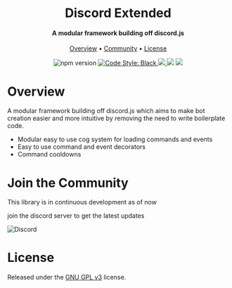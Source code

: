 <h1 align="center">
  <br>
  Discord Extended
  <br>
</h1>

<h4 align="center">A modular framework building off discord.js</h4>

<p align="center">
  <a href="#overview">Overview</a>
  <!-- •
  <a href="#installation">Installation</a> -->
  •
  <a href="#join-the-community">Community</a>
  •
  <a href="#license">License</a>
</p>

<p align="center">
<a><img src="https://img.shields.io/badge/version-1.0.0-blue.svg" alt="npm version" /></a>
  <a href="https://github.com/Thive-N/Discord-Extended/blob/master/.prettierrc.json">
    <img src="https://img.shields.io/badge/code%20style-file-red.svg" alt="Code Style: Black">
  </a>
  <a href="http://makeapullrequest.com">
    <img src="https://img.shields.io/badge/PRs-welcome-brightgreen.svg">
  </a>
  <a href="https://www.gnu.org/licenses/gpl-3.0.en.html"><img src="https://img.shields.io/badge/license-GPLv3-blue"></a>
<a href="https://codecov.io/gh/Thive-N/discordjs-extended" > 
 <img src="https://codecov.io/gh/Thive-N/discordjs-extended/graph/badge.svg?token=ZWBD9KU4CD"/> 
 </a>
</p>

# Overview

A modular framework building off discord.js which aims to make bot creation easier and more intuitive by removing the need to write boilerplate code.

-   Modular easy to use cog system for loading commands and events
-   Easy to use command and event decorators
-   Command cooldowns

# Join the Community

This library is in continuous development as of now

join the discord server to get the latest updates

![Discord](https://img.shields.io/badge/pending-grey?style=for-the-badge&logo=discord)

# License

Released under the [GNU GPL v3](https://www.gnu.org/licenses/gpl-3.0.en.html) license.
